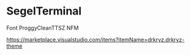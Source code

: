 # SegelTerminal

Font ProggyCleanTTSZ NFM

https://marketplace.visualstudio.com/items?itemName=drkryz.drkryz-theme
